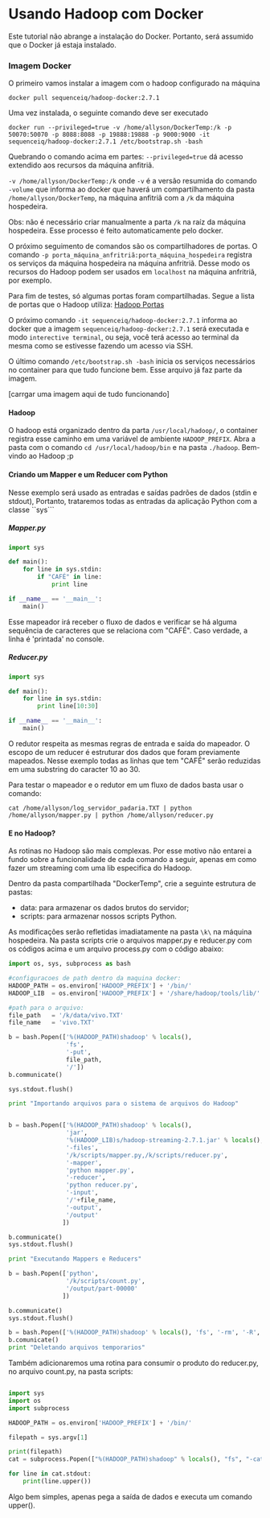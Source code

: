 # Usando Hadoop com Docker

Este tutorial não abrange a instalação do Docker. Portanto, será assumido que o Docker já estaja instalado. 

### Imagem Docker

O primeiro vamos instalar a imagem com o hadoop configurado na máquina
```shell 
docker pull sequenceiq/hadoop-docker:2.7.1
```
Uma vez instalada, o seguinte comando deve ser executado 

```shell 
docker run --privileged=true -v /home/allyson/DockerTemp:/k -p 50070:50070 -p 8088:8088 -p 19888:19888 -p 9000:9000 -it sequenceiq/hadoop-docker:2.7.1 /etc/bootstrap.sh -bash

```
Quebrando o comando acima em partes: ```--privileged=true``` dá acesso extendido aos recursos da máquina anfitriã. 

```-v /home/allyson/DockerTemp:/k``` onde ```-v``` é a versão resumida do comando ```-volume``` que informa ao docker que haverá um compartilhamento da pasta ```/home/allyson/DockerTemp```, na máquina anfitriã com a ```/k``` da máquina hospedeira. 

Obs: não é necessário criar manualmente a parta ```/k``` na raíz da máquina hospedeira. Esse processo é feito automaticamente pelo docker. 

O próximo seguimento de comandos são os compartilhadores de portas. O comando ```-p porta_máquina_anfritriã:porta_máquina_hospedeira``` registra os serviços da máquina hospedeira na máquina anfritriã. Desse modo os recursos do Hadoop podem ser usados em ```localhost``` na máquina anfritriã, por exemplo. 

Para fim de testes, só algumas portas foram compartilhadas. Segue a lista de portas que o Hadoop utiliza: 
[Hadoop Portas](https://wikitech.wikimedia.org/wiki/Analytics/Cluster/Ports)

O próximo comando ```-it sequenceiq/hadoop-docker:2.7.1``` informa ao docker que a imagem ```sequenceiq/hadoop-docker:2.7.1``` será executada e modo ```interective terminal```, ou seja, você terá acesso ao terminal da mesma como se estivesse fazendo um acesso via SSH. 

O último comando ```/etc/bootstrap.sh -bash``` inicia os serviços necessários no container para que tudo funcione bem. Esse arquivo já faz parte da imagem. 

[carrgar uma imagem aqui de tudo funcionando]

#### Hadoop
O hadoop está organizado dentro da parta ```/usr/local/hadoop/```, o container registra esse caminho em uma variável de ambiente ```HADOOP_PREFIX```. Abra a pasta com o comando ```cd /usr/local/hadoop/bin``` e na pasta ```./hadoop```. Bem-vindo ao Hadoop ;p

#### Criando um Mapper e um Reducer com Python
Nesse exemplo será usado as entradas e saídas padrões de dados (stdin e stdout), Portanto, trataremos todas as entradas da aplicação Python com a classe ``sys```

##### Mapper.py
```python 
import sys 

def main(): 
	for line in sys.stdin: 
		if "CAFÉ" in line: 
			print line

if __name__ == '__main__':
	main()

```
Esse mapeador irá receber o fluxo de dados e verificar se há alguma sequência de caracteres que se relaciona com "CAFÉ". Caso verdade, a linha é 'printada' no console. 

##### Reducer.py
```python 
import sys

def main(): 
	for line in sys.stdin:
		print line[10:30]

if __name__ == '__main__':
	main()
```
O redutor respeita as mesmas regras de entrada e saída do mapeador. O escopo de um reducer é estruturar dos dados que foram previamente mapeados. Nesse exemplo todas as linhas que tem "CAFÉ" serão reduzidas em uma substring do caracter 10 ao 30. 

Para testar o mapeador e o redutor em um fluxo de dados basta usar o comando: 
```shell
cat /home/allyson/log_servidor_padaria.TXT | python /home/allyson/mapper.py | python /home/allyson/reducer.py

```

#### E no Hadoop?
As rotinas no Hadoop são mais complexas. Por esse motivo não entarei a fundo sobre a funcionalidade de cada comando a seguir, apenas em como fazer um streaming com uma lib especifica do Hadoop. 

Dentro da pasta compartilhada "DockerTemp", crie a seguinte estrutura de pastas: 
* data: para armazenar os dados brutos do servidor; 
* scripts: para armazenar nossos scripts Python. 

As modificações serão refletidas imadiatamente na pasta ```\k\``` na máquina hospedeira. Na pasta scripts crie o arquivos mapper.py e reducer.py com os códigos acima e um arquivo process.py com o código abaixo: 

```python 
import os, sys, subprocess as bash

#configuracoes de path dentro da maquina docker: 
HADOOP_PATH = os.environ['HADOOP_PREFIX'] + '/bin/'
HADOOP_LIB  = os.environ['HADOOP_PREFIX'] + '/share/hadoop/tools/lib/'

#path para o arquivo: 
file_path   = '/k/data/vivo.TXT'
file_name   = 'vivo.TXT'

b = bash.Popen(['%(HADOOP_PATH)shadoop' % locals(),
				'fs',
			    '-put',
			    file_path,
			    '/'])
b.communicate()

sys.stdout.flush()

print "Importando arquivos para o sistema de arquivos do Hadoop"


b = bash.Popen(['%(HADOOP_PATH)shadoop' % locals(),
				'jar',
				'%(HADOOP_LIB)s/hadoop-streaming-2.7.1.jar' % locals(), 
				'-files', 
				'/k/scripts/mapper.py,/k/scripts/reducer.py', 
				'-mapper', 
				'python mapper.py', 
				'-reducer', 
				'python reducer.py', 
				'-input', 
				'/'+file_name, 
				'-output', 
				'/output'
			   ])

b.communicate()
sys.stdout.flush()

print "Executando Mappers e Reducers"

b = bash.Popen(['python', 
				'/k/scripts/count.py', 
				'/output/part-00000'
			   ])

b.communicate()
sys.stdout.flush()

b = bash.Popen(['%(HADOOP_PATH)shadoop' % locals(), 'fs', '-rm', '-R', '/output'])
b.comunicate()
print "Deletando arquivos temporarios"
```

Também adicionaremos uma rotina para consumir o produto do reducer.py, no arquivo count.py, na pasta scripts: 

```python 

import sys
import os
import subprocess

HADOOP_PATH = os.environ['HADOOP_PREFIX'] + '/bin/'

filepath = sys.argv[1]

print(filepath)
cat = subprocess.Popen(["%(HADOOP_PATH)shadoop" % locals(), "fs", "-cat", filepath], stdout = subprocess.PIPE)

for line in cat.stdout: 
	print(line.upper())
```
Algo bem simples, apenas pega a saída de dados e executa um comando upper(). 